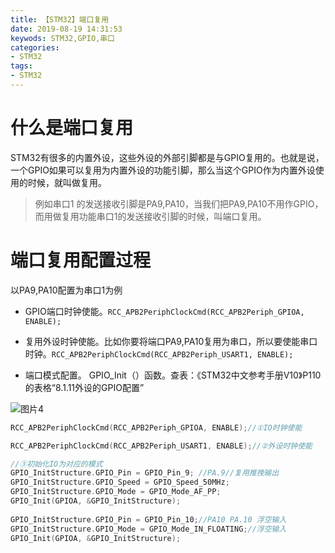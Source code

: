 ```yaml
---
title: 【STM32】端口复用
date: 2019-08-19 14:31:53
keywods: STM32,GPIO,串口
categories: 
- STM32
tags: 
- STM32
---
```

# 什么是端口复用

STM32有很多的内置外设，这些外设的外部引脚都是与GPIO复用的。也就是说，一个GPIO如果可以复用为内置外设的功能引脚，那么当这个GPIO作为内置外设使用的时候，就叫做复用。

>  例如串口1 的发送接收引脚是PA9,PA10，当我们把PA9,PA10不用作GPIO，而用做复用功能串口1的发送接收引脚的时候，叫端口复用。

# 端口复用配置过程
以PA9,PA10配置为串口1为例

- GPIO端口时钟使能。`RCC_APB2PeriphClockCmd(RCC_APB2Periph_GPIOA, ENABLE);`

- 复用外设时钟使能。比如你要将端口PA9,PA10复用为串口，所以要使能串口时钟。`RCC_APB2PeriphClockCmd(RCC_APB2Periph_USART1, ENABLE);`

- 端口模式配置。 GPIO_Init（）函数。查表：《STM32中文参考手册V10》P110的表格“8.1.11外设的GPIO配置”

![图片4](http://ws1.sinaimg.cn/large/006BuM4Jgy1g67l5tal6nj30pb07qq4w.jpg)

```C
RCC_APB2PeriphClockCmd(RCC_APB2Periph_GPIOA, ENABLE);//①IO时钟使能

RCC_APB2PeriphClockCmd(RCC_APB2Periph_USART1, ENABLE);//②外设时钟使能

//③初始化IO为对应的模式
GPIO_InitStructure.GPIO_Pin = GPIO_Pin_9; //PA.9//复用推挽输出
GPIO_InitStructure.GPIO_Speed = GPIO_Speed_50MHz;
GPIO_InitStructure.GPIO_Mode = GPIO_Mode_AF_PP; 
GPIO_Init(GPIOA, &GPIO_InitStructure);
  
GPIO_InitStructure.GPIO_Pin = GPIO_Pin_10;//PA10 PA.10 浮空输入
GPIO_InitStructure.GPIO_Mode = GPIO_Mode_IN_FLOATING;//浮空输入
GPIO_Init(GPIOA, &GPIO_InitStructure);  
```
